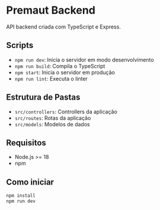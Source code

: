 # Premaut Backend

API backend criada com TypeScript e Express.

## Scripts
- `npm run dev`: Inicia o servidor em modo desenvolvimento
- `npm run build`: Compila o TypeScript
- `npm start`: Inicia o servidor em produção
- `npm run lint`: Executa o linter

## Estrutura de Pastas
- `src/controllers`: Controllers da aplicação
- `src/routes`: Rotas da aplicação
- `src/models`: Modelos de dados

## Requisitos
- Node.js >= 18
- npm

## Como iniciar
```bash
npm install
npm run dev
```
